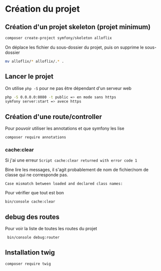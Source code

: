 # Création du projet

## Création d'un projet skeleton (projet minimum)

```bash
composer create-project symfony/skeleton alloflix
```

On déplace les fichier du sous-dossier du projet, puis on supprime le sous-dossier

```bash
mv alloflix/* alloflix/.* .
```

## Lancer le projet

On utilise `php -S` pour ne pas être dépendant d'un serveur web

```bash
php -S 0.0.0.0:8080 -t public => en mode sans https
symfony server:start => avece https

```

## Création d'une route/controller

Pour pouvoir utiliser les annotations et que symfony les lise

```bash
composer require annotations
```

### cache:clear

Si j'ai une erreur `Script cache:clear returned with error code 1`

Bine lire les messages, il s'agit probablement de nom de fichier/nom de classe qui ne corresponde pas.

`Case mismatch between loaded and declared class names:`

Pour vérifier que tout est bon

```bash
bin/console cache:clear
```

## debug des routes

Pour voir la liste de toutes les routes du projet

```bash
 bin/console debug:router
```

## Installation twig

```bash
composer require twig
```